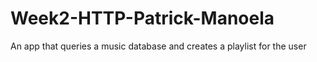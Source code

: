 # Week2-HTTP-Patrick-Manoela
An app that queries a music database and creates a playlist for the user
